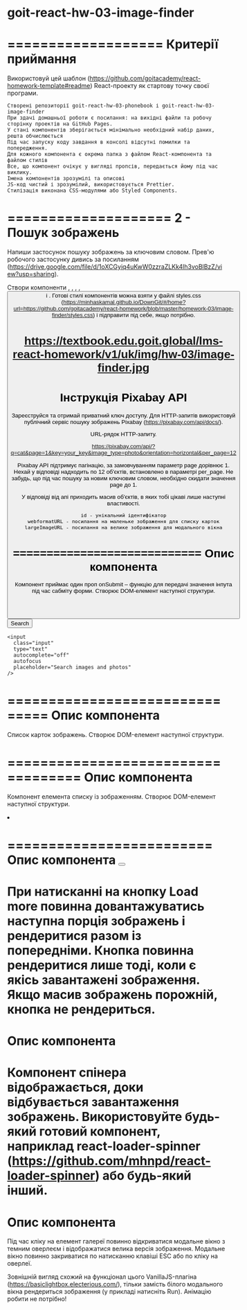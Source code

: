 # goit-react-hw-03-image-finder
===================
Критерії приймання
===================
Використовуй цей шаблон (https://github.com/goitacademy/react-homework-template#readme) React-проекту як стартову точку своєї програми.

    Створені репозиторії goit-react-hw-03-phonebook і goit-react-hw-03-image-finder
    При здачі домашньої роботи є посилання: на вихідні файли та робочу сторінку проектів на GitHub Pages.
    У стані компонентів зберігається мінімально необхідний набір даних, решта обчислюється
    Під час запуску коду завдання в консолі відсутні помилки та попередження.
    Для кожного компонента є окрема папка з файлом React-компонента та файлом стилів
    Все, що компонент очікує у вигляді пропсів, передається йому під час виклику.
    Імена компонентів зрозумілі та описові
    JS-код чистий і зрозумілий, використовується Prettier.
    Стилізація виконана CSS-модулями або Styled Components.
====================
2 - Пошук зображень
====================
Напиши застосунок пошуку зображень за ключовим словом. Прев'ю робочого застосунку дивись за посиланням (https://drive.google.com/file/d/1oXCGyiq4uKwW0zzraZLKk4lh3voBlBzZ/view?usp=sharing).

Створи компоненти <Searchbar>, <ImageGallery>, <ImageGalleryItem>, <Loader>, <Button> і <Modal>. Готові стилі компонентів можна взяти у файлі styles.css (https://minhaskamal.github.io/DownGit/#/home?url=https://github.com/goitacademy/react-homework/blob/master/homework-03/image-finder/styles.css) і підправити під себе, якщо потрібно.

https://textbook.edu.goit.global/lms-react-homework/v1/uk/img/hw-03/image-finder.jpg
=======================
Інструкція Pixabay API
=======================
Зареєструйся та отримай приватний ключ доступу. Для HTTP-запитів використовуй публічний сервіс пошуку зображень Pixabay (https://pixabay.com/api/docs/).

URL-рядок HTTP-запиту.

https://pixabay.com/api/?q=cat&page=1&key=your_key&image_type=photo&orientation=horizontal&per_page=12

Pixabay API підтримує пагінацію, за замовчуванням параметр page дорівнює 1. Нехай у відповіді надходить по 12 об'єктів, встановлено в параметрі per_page. Не забудь, що під час пошуку за новим ключовим словом, необхідно скидати значення page до 1.

У відповіді від апі приходить масив об'єктів, в яких тобі цікаві лише наступні властивості.

    id - унікальний ідентифікатор
    webformatURL - посилання на маленьке зображення для списку карток
    largeImageURL - посилання на велике зображення для модального вікна
============================
Опис компонента <Searchbar>
============================
Компонент приймає один проп onSubmit – функцію для передачі значення інпута під час сабміту форми. Створює DOM-елемент наступної структури.

<header class="searchbar">
  <form class="form">
    <button type="submit" class="button">
      <span class="button-label">Search</span>
    </button>

    <input
      class="input"
      type="text"
      autocomplete="off"
      autofocus
      placeholder="Search images and photos"
    />
  </form>
</header>

===============================
Опис компонента <ImageGallery>
===============================
Список карток зображень. Створює DOM-елемент наступної структури.

<ul class="gallery">
  <!-- Набір <li> із зображеннями -->
</ul>

===================================
Опис компонента <ImageGalleryItem>
===================================
Компонент елемента списку із зображенням. Створює DOM-елемент наступної структури.

<li class="gallery-item">
  <img src="" alt="" />
</li>

=========================
Опис компонента <Button>
=========================
При натисканні на кнопку Load more повинна довантажуватись наступна порція зображень і рендеритися разом із попередніми. Кнопка повинна рендеритися лише тоді, коли є якісь завантажені зображення. Якщо масив зображень порожній, кнопка не рендериться.
=========================
Опис компонента <Loader>
=========================
Компонент спінера відображається, доки відбувається завантаження зображень. Використовуйте будь-який готовий компонент, наприклад react-loader-spinner (https://github.com/mhnpd/react-loader-spinner) або будь-який інший.
========================
Опис компонента <Modal>
========================
Під час кліку на елемент галереї повинно відкриватися модальне вікно з темним оверлеєм і відображатися велика версія зображення. Модальне вікно повинно закриватися по натисканню клавіші ESC або по кліку на оверлеї.

Зовнішній вигляд схожий на функціонал цього VanillaJS-плагіна (https://basiclightbox.electerious.com/), тільки замість білого модального вікна рендериться зображення (у прикладі натисніть Run). Анімацію робити не потрібно!

<div class="overlay">
  <div class="modal">
    <img src="" alt="" />
  </div>
</div>


